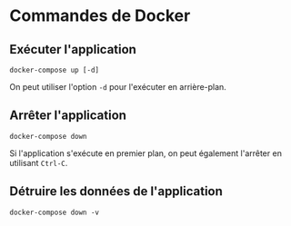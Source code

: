 # Commandes de Docker

## Exécuter l'application
```
docker-compose up [-d]
```
On peut utiliser l'option `-d` pour l'exécuter en arrière-plan.

## Arrêter l'application
```
docker-compose down
```
Si l'application s'exécute en premier plan, on peut également l'arrêter en
utilisant `Ctrl-C`.

## Détruire les données de l'application
```
docker-compose down -v
```
